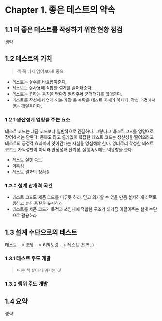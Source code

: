 # Chapter 1. 좋은 테스트의 약속

## 1.1 더 좋은 테스트를 작성하기 위한 현황 점검
생략

## 1.2 테스트의 가치

> 책 꼭 다시 읽어보자!! 중요

- 테스트는 실수를 바로잡아준다.
- 테스트는 실사용에 적합한 설계를 끌어내준다.
- 테스트는 원하는 동작을 명확히 알려주어 군더더기를 없애준다.
- 테스트를 작성해서 얻게 되는 가장 큰 수확은 테스트 자체가 아니다. 작성 과정에서 얻는 깨달음이다.

### 1.2.1 생산성에 영향을 주는 요소

테스트 코드는 제품 코드보다 일반적으로 간결하다. 그렇다고 테스트 코드를 엉망으로 잓어해서는 안된다. 중복도 많고 쓸데없이 복잡한 테스트 코드는 생산성을 떨어뜨리고 테스트의 긍정적 효과마저 앗아간다는 사실을 명심해야 한다. 엉터로리 작성한 테스트 코드는 가독성만이 아니라 안정성과 신뢰성, 실행속도에도 악영향을 준다. 

- 테스트 실행 속도
- 가독성
- 테스트 결과의 정확성

### 1.2.2 설계 잠재력 곡선

- 테스트 코드도 제품 코드를 다루듯 하라. 믿고 의지할 수 있을 만큼 철저하게 리팩토링하고 높은 품질을 유지하라
- 테스트를 제품 코드가 목적과 쓰임새에 적합한 구조가 되게끔 이끌어주는 설계 수단으로 활용하라

## 1.3 설계 수단으로의 테스트

테스트 --> 코딩 --> 리팩토링 --> 테스트 (반복..)

### 1.3.1 테스트 주도 개발

> 다른 책 찾아서 읽어볼 것

### 1.3.2 행위 주도 개발

## 1.4 요약
생략


